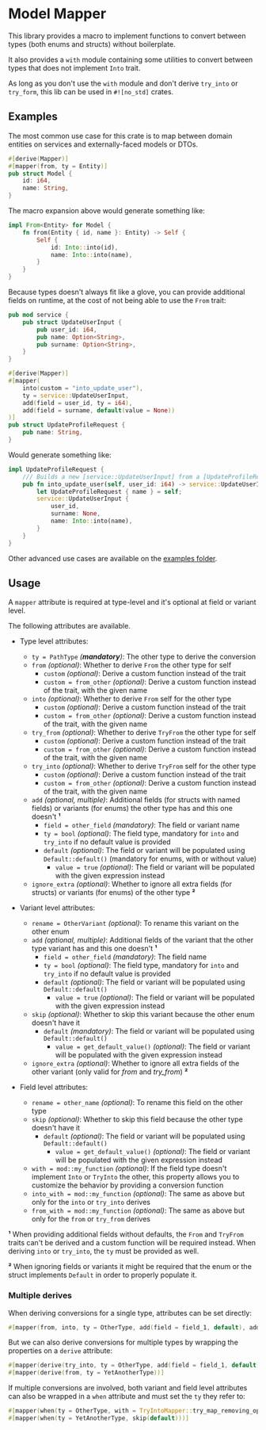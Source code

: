 # Model Mapper

This library provides a macro to implement functions to convert between types (both enums and structs) without boilerplate.

It also provides a `with` module containing some utilities to convert between types that does not implement `Into` trait.

As long as you don't use the `with` module and don't derive `try_into` or `try_form`, this lib can be used in
`#![no_std]` crates.

## Examples

The most common use case for this crate is to map between domain entities on services and externally-faced models or DTOs.

```rs
#[derive(Mapper)]
#[mapper(from, ty = Entity)]
pub struct Model {
    id: i64,
    name: String,
}
```

The macro expansion above would generate something like:

```rs
impl From<Entity> for Model {
    fn from(Entity { id, name }: Entity) -> Self {
        Self {
            id: Into::into(id),
            name: Into::into(name),
        }
    }
}
```

Because types doesn't always fit like a glove, you can provide additional fields on runtime, at the cost of not being
able to use the `From` trait:

```rs
pub mod service {
    pub struct UpdateUserInput {
        pub user_id: i64,
        pub name: Option<String>,
        pub surname: Option<String>,
    }
}

#[derive(Mapper)]
#[mapper(
    into(custom = "into_update_user"),
    ty = service::UpdateUserInput,
    add(field = user_id, ty = i64),
    add(field = surname, default(value = None))
)]
pub struct UpdateProfileRequest {
    pub name: String,
}
```

Would generate something like:

```rs
impl UpdateProfileRequest {
    /// Builds a new [service::UpdateUserInput] from a [UpdateProfileRequest]
    pub fn into_update_user(self, user_id: i64) -> service::UpdateUserInput {
        let UpdateProfileRequest { name } = self;
        service::UpdateUserInput {
            user_id,
            surname: None,
            name: Into::into(name),
        }
    }
}
```

Other advanced use cases are available on the [examples folder](./model-mapper/examples/).

## Usage

A `mapper` attribute is required at type-level and it's optional at field or variant level.

The following attributes are available.

- Type level attributes:

  - `ty = PathType` _(**mandatory**)_: The other type to derive the conversion
  - `from` _(optional)_: Whether to derive `From` the other type for self
    - `custom` _(optional)_: Derive a custom function instead of the trait
    - `custom = from_other` _(optional)_: Derive a custom function instead of the trait, with the given name
  - `into` _(optional)_: Whether to derive `From` self for the other type
    - `custom` _(optional)_: Derive a custom function instead of the trait
    - `custom = from_other` _(optional)_: Derive a custom function instead of the trait, with the given name
  - `try_from` _(optional)_: Whether to derive `TryFrom` the other type for self
    - `custom` _(optional)_: Derive a custom function instead of the trait
    - `custom = from_other` _(optional)_: Derive a custom function instead of the trait, with the given name
  - `try_into` _(optional)_: Whether to derive `TryFrom` self for the other type
    - `custom` _(optional)_: Derive a custom function instead of the trait
    - `custom = from_other` _(optional)_: Derive a custom function instead of the trait, with the given name
  - `add` _(optional, multiple)_: Additional fields (for structs with named fields) or variants (for enums) the
    other type has and this one doesn't **&#x00b9;**
    - `field = other_field` _(mandatory)_: The field or variant name
    - `ty = bool` _(optional)_: The field type, mandatory for `into` and `try_into` if no default value is provided
    - `default` _(optional)_: The field or variant will be populated using `Default::default()` (mandatory for enums,
      with or without value)
      - `value = true` _(optional)_: The field or variant will be populated with the given expression instead
  - `ignore_extra` _(optional)_: Whether to ignore all extra fields (for structs) or variants (for enums) of the other
    type **&#x00b2;**

- Variant level attributes:

  - `rename = OtherVariant` _(optional)_: To rename this variant on the other enum
  - `add` _(optional, multiple)_: Additional fields of the variant that the other type variant has and this one
    doesn't **&#x00b9;**
    - `field = other_field` _(mandatory)_: The field name
    - `ty = bool` _(optional)_: The field type, mandatory for `into` and `try_into` if no default value is provided
    - `default` _(optional)_: The field or variant will be populated using `Default::default()`
      - `value = true` _(optional)_: The field or variant will be populated with the given expression instead
  - `skip` _(optional)_: Whether to skip this variant because the other enum doesn't have it
    - `default` _(mandatory)_: The field or variant will be populated using `Default::default()`
      - `value = get_default_value()` _(optional)_: The field or variant will be populated with the given expression instead
  - `ignore_extra` _(optional)_: Whether to ignore all extra fields of the other variant (only valid for _from_ and
    _try_from_) **&#x00b2;**

- Field level attributes:

  - `rename = other_name` _(optional)_: To rename this field on the other type
  - `skip` _(optional)_: Whether to skip this field because the other type doesn't have it
    - `default` _(optional)_: The field or variant will be populated using `Default::default()`
      - `value = get_default_value()` _(optional)_: The field or variant will be populated with the given expression instead
  - `with = mod::my_function` _(optional)_: If the field type doesn't implement `Into` or `TryInto` the other, this
    property allows you to customize the behavior by providing a conversion function
  - `into_with = mod::my_function` _(optional)_: The same as above but only for the `into` or `try_into` derives
  - `from_with = mod::my_function` _(optional)_: The same as above but only for the `from` or `try_from` derives

**&#x00b9;** When providing additional fields without defaults, the `From` and `TryFrom` traits can't be derived and a
custom function will be required instead. When deriving `into` or `try_into`, the `ty` must be provided as well.

**&#x00b2;** When ignoring fields or variants it might be required that the enum or the struct implements `Default`
in order to properly populate it.

### Multiple derives

When deriving conversions for a single type, attributes can be set directly:

```rs
#[mapper(from, into, ty = OtherType, add(field = field_1, default), add(field = field_2, default))]
```

But we can also derive conversions for multiple types by wrapping the properties on a `derive` attribute:

```rs
#[mapper(derive(try_into, ty = OtherType, add(field = field_1, default)))]
#[mapper(derive(from, ty = YetAnotherType))]
```

If multiple conversions are involved, both variant and field level attributes can also be wrapped in a `when` attribute
and must set the `ty` they refer to:

```rs
#[mapper(when(ty = OtherType, with = TryIntoMapper::try_map_removing_option))]
#[mapper(when(ty = YetAnotherType, skip(default)))]
```
